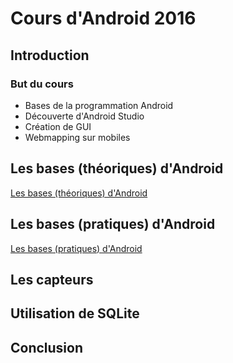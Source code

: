 # Cours d'Android 2016

## Introduction

### But du cours

* Bases de la programmation Android
* Découverte d'Android Studio
* Création de GUI
* Webmapping sur mobiles

## Les bases (théoriques) d'Android

[Les bases (théoriques) d'Android](1_les_bases_theoriques_d_android/README.md)

## Les bases (pratiques) d'Android

[Les bases (pratiques) d'Android](2_les_bases_pratiques_d_android/README.md)

## Les capteurs

## Utilisation de SQLite

## Conclusion
